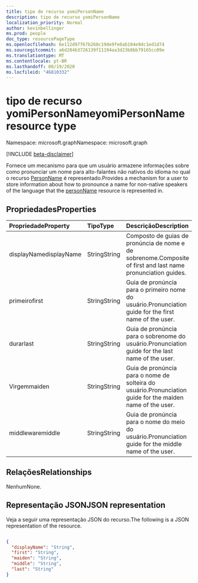 ```yaml
---
title: tipo de recurso yomiPersonName
description: tipo de recurso yomiPersonName
localization_priority: Normal
author: kevinbellinger
ms.prod: people
doc_type: resourcePageType
ms.openlocfilehash: 6e112d97f67b260c19de9fe0ab104e9dc1ed1d74
ms.sourcegitcommit: a6d284b3726139f11194aa3d23b8bb79165cc09e
ms.translationtype: MT
ms.contentlocale: pt-BR
ms.lasthandoff: 08/19/2020
ms.locfileid: "46810332"
---
```

# <a name="yomipersonname-resource-type"></a><span data-ttu-id="92868-103">tipo de recurso yomiPersonName</span><span class="sxs-lookup"><span data-stu-id="92868-103">yomiPersonName resource type</span></span>

<span data-ttu-id="92868-104">Namespace: microsoft.graph</span><span class="sxs-lookup"><span data-stu-id="92868-104">Namespace: microsoft.graph</span></span>

[!INCLUDE [beta-disclaimer](../../includes/beta-disclaimer.md)]

<span data-ttu-id="92868-105">Fornece um mecanismo para que um usuário armazene informações sobre como pronunciar um nome para alto-falantes não nativos do idioma no qual o recurso [PersonName](personname.md) é representado.</span><span class="sxs-lookup"><span data-stu-id="92868-105">Provides a mechanism for a user to store information about how to pronounce a name for non-native speakers of the language that the [personName](personname.md) resource is represented in.</span></span>

## <a name="properties"></a><span data-ttu-id="92868-106">Propriedades</span><span class="sxs-lookup"><span data-stu-id="92868-106">Properties</span></span>

| <span data-ttu-id="92868-107">Propriedade</span><span class="sxs-lookup"><span data-stu-id="92868-107">Property</span></span>     | <span data-ttu-id="92868-108">Tipo</span><span class="sxs-lookup"><span data-stu-id="92868-108">Type</span></span>        | <span data-ttu-id="92868-109">Descrição</span><span class="sxs-lookup"><span data-stu-id="92868-109">Description</span></span>                                             |
|:-------------|:------------|:--------------------------------------------------------|
|<span data-ttu-id="92868-110">displayName</span><span class="sxs-lookup"><span data-stu-id="92868-110">displayName</span></span>   |<span data-ttu-id="92868-111">String</span><span class="sxs-lookup"><span data-stu-id="92868-111">String</span></span>       | <span data-ttu-id="92868-112">Composto de guias de pronúncia de nome e de sobrenome.</span><span class="sxs-lookup"><span data-stu-id="92868-112">Composite of first and last name pronunciation guides.</span></span>  |
|<span data-ttu-id="92868-113">primeiro</span><span class="sxs-lookup"><span data-stu-id="92868-113">first</span></span>         |<span data-ttu-id="92868-114">String</span><span class="sxs-lookup"><span data-stu-id="92868-114">String</span></span>       | <span data-ttu-id="92868-115">Guia de pronúncia para o primeiro nome do usuário.</span><span class="sxs-lookup"><span data-stu-id="92868-115">Pronunciation guide for the first name of the user.</span></span>     |
|<span data-ttu-id="92868-116">durar</span><span class="sxs-lookup"><span data-stu-id="92868-116">last</span></span>          |<span data-ttu-id="92868-117">String</span><span class="sxs-lookup"><span data-stu-id="92868-117">String</span></span>       | <span data-ttu-id="92868-118">Guia de pronúncia para o sobrenome do usuário.</span><span class="sxs-lookup"><span data-stu-id="92868-118">Pronunciation guide for the last name of the user.</span></span>      |
|<span data-ttu-id="92868-119">Virgem</span><span class="sxs-lookup"><span data-stu-id="92868-119">maiden</span></span>        |<span data-ttu-id="92868-120">String</span><span class="sxs-lookup"><span data-stu-id="92868-120">String</span></span>       | <span data-ttu-id="92868-121">Guia de pronúncia para o nome de solteira do usuário.</span><span class="sxs-lookup"><span data-stu-id="92868-121">Pronunciation guide for the maiden name of the user.</span></span>    |
|<span data-ttu-id="92868-122">middleware</span><span class="sxs-lookup"><span data-stu-id="92868-122">middle</span></span>        |<span data-ttu-id="92868-123">String</span><span class="sxs-lookup"><span data-stu-id="92868-123">String</span></span>       | <span data-ttu-id="92868-124">Guia de pronúncia para o nome do meio do usuário.</span><span class="sxs-lookup"><span data-stu-id="92868-124">Pronunciation guide for the middle name of the user.</span></span>    |

## <a name="relationships"></a><span data-ttu-id="92868-125">Relações</span><span class="sxs-lookup"><span data-stu-id="92868-125">Relationships</span></span>

<span data-ttu-id="92868-126">Nenhum</span><span class="sxs-lookup"><span data-stu-id="92868-126">None.</span></span>

## <a name="json-representation"></a><span data-ttu-id="92868-127">Representação JSON</span><span class="sxs-lookup"><span data-stu-id="92868-127">JSON representation</span></span>

<span data-ttu-id="92868-128">Veja a seguir uma representação JSON do recurso.</span><span class="sxs-lookup"><span data-stu-id="92868-128">The following is a JSON representation of the resource.</span></span>
<!-- {
  "blockType": "resource",
  "@odata.type": "microsoft.graph.yomiPersonName"
}
-->

``` json

{
  "displayName": "String",
  "first": "String",
  "maiden": "String",
  "middle": "String",
  "last": "String"
}
```
